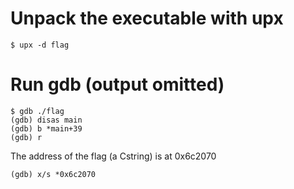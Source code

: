 # Unpack the executable with upx
```
$ upx -d flag
```

# Run gdb (output omitted)
```
$ gdb ./flag
(gdb) disas main
(gdb) b *main+39
(gdb) r
```

The address of the flag (a Cstring) is at 0x6c2070
```
(gdb) x/s *0x6c2070
```
